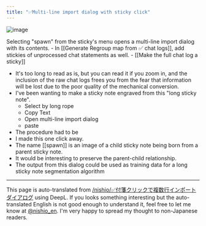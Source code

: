 ```yaml
---
title: "✅Multi-line import dialog with sticky click"
---
```


![image](https://gyazo.com/ef101f2195c861287fda1dfcf1fc99c4/thumb/1000)


Selecting "spawn" from the sticky's menu opens a multi-line import dialog with its contents.
    - In [[Generate Regroup map from ✅ chat logs]], add stickies of unprocessed chat statements as well.
        - [[Make the full chat log a sticky]]
- It's too long to read as is, but you can read it if you zoom in, and the inclusion of the raw chat logs frees you from the fear that information will be lost due to the poor quality of the mechanical conversion.
- I've been wanting to make a sticky note engraved from this "long sticky note".
    - Select by long rope
    - Copy Text
    - Open multi-line import dialog
    - paste
- The procedure had to be
- I made this one click away.
- The name [[spawn]] is an image of a child sticky note being born from a parent sticky note.
- It would be interesting to preserve the parent-child relationship.
- The output from this dialog could be used as training data for a long sticky note segmentation algorithm

---
This page is auto-translated from [/nishio/✅付箋クリックで複数行インポートダイアログ](https://scrapbox.io/nishio/✅付箋クリックで複数行インポートダイアログ) using DeepL. If you looks something interesting but the auto-translated English is not good enough to understand it, feel free to let me know at [@nishio_en](https://twitter.com/nishio_en). I'm very happy to spread my thought to non-Japanese readers.